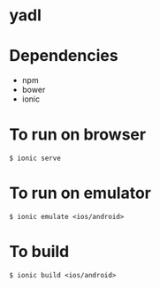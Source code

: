 # yadl

# Dependencies
- npm
- bower
- ionic

# To run on browser
```
$ ionic serve
```

# To run on emulator
```
$ ionic emulate <ios/android>
```

# To build
```
$ ionic build <ios/android>
```

